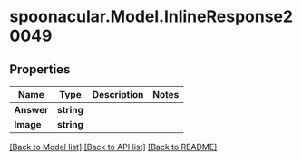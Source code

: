 # spoonacular.Model.InlineResponse20049
## Properties

Name | Type | Description | Notes
------------ | ------------- | ------------- | -------------
**Answer** | **string** |  | 
**Image** | **string** |  | 

[[Back to Model list]](../README.md#documentation-for-models) [[Back to API list]](../README.md#documentation-for-api-endpoints) [[Back to README]](../README.md)

